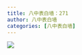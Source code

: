 ```yaml
---
title: 八中表白墙：271
author: 八中表白墙
categories: [八中表白墙]
---
```


![](https://img.urlnode.com/file/1cf36c5ab6b6712097362.jpg)
